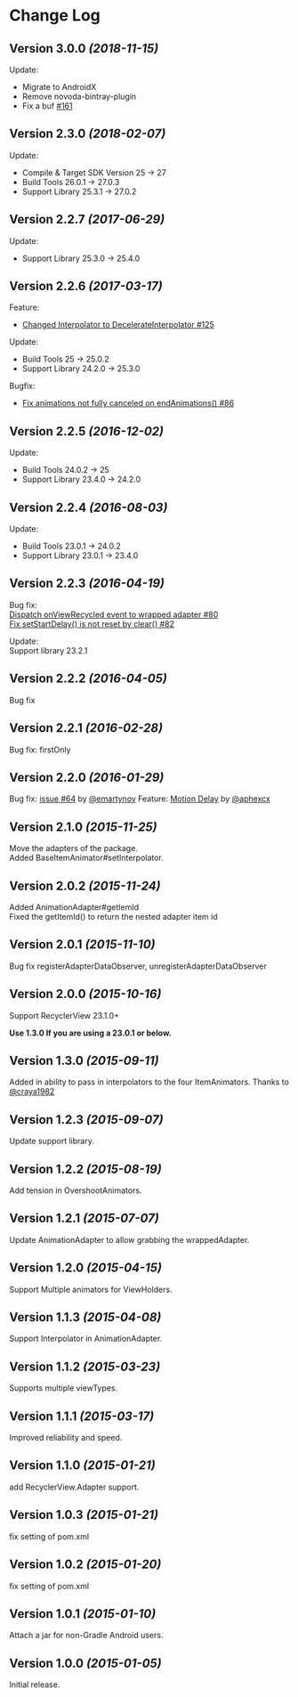 Change Log
==========

Version 3.0.0 *(2018-11-15)*
----------------------------

Update:
- Migrate to AndroidX
- Remove novoda-bintray-plugin
- Fix a buf [#161](https://github.com/wasabeef/recyclerview-animators/pull/161)

Version 2.3.0 *(2018-02-07)*
----------------------------

Update:  
- Compile & Target SDK Version 25 -> 27  
- Build Tools 26.0.1 -> 27.0.3  
- Support Library 25.3.1 -> 27.0.2  

Version 2.2.7 *(2017-06-29)*
----------------------------

Update:
- Support Library 25.3.0 -> 25.4.0

Version 2.2.6 *(2017-03-17)*
----------------------------

Feature:
- [Changed Interpolator to DecelerateInterpolator #125](https://github.com/wasabeef/recyclerview-animators/pull/125)

Update:
- Build Tools 25 -> 25.0.2
- Support Library 24.2.0 -> 25.3.0

Bugfix:
- [Fix animations not fully canceled on endAnimations()  #86](https://github.com/wasabeef/recyclerview-animators/pull/86)


Version 2.2.5 *(2016-12-02)*
----------------------------

Update:
- Build Tools 24.0.2 -> 25
- Support Library 23.4.0 -> 24.2.0


Version 2.2.4 *(2016-08-03)*
----------------------------

Update:  
- Build Tools 23.0.1 -> 24.0.2  
- Support Library 23.0.1 -> 23.4.0  


Version 2.2.3 *(2016-04-19)*
----------------------------

Bug fix:  
 [Dispatch onViewRecycled event to wrapped adapter #80](https://github.com/wasabeef/recyclerview-animators/pull/80)  
 [Fix setStartDelay() is not reset by clear() #82](https://github.com/wasabeef/recyclerview-animators/pull/82)  
 
Update:  
 Support library 23.2.1

Version 2.2.2 *(2016-04-05)*
----------------------------

Bug fix

Version 2.2.1 *(2016-02-28)*
----------------------------

Bug fix: firstOnly

Version 2.2.0 *(2016-01-29)*
----------------------------

Bug fix: [issue #64](https://github.com/wasabeef/recyclerview-animators/issues/64) by [@emartynov](https://github.com/wasabeef/recyclerview-animators/issues/64)
Feature: [Motion Delay](https://github.com/wasabeef/recyclerview-animators/pull/66) by [@aphexcx](https://github.com/aphexcx)

Version 2.1.0 *(2015-11-25)*
----------------------------

Move the adapters of the package.  
Added BaseItemAnimator#setInterpolator.  

Version 2.0.2 *(2015-11-24)*
----------------------------

Added AnimationAdapter#getIemId  
 Fixed the getItemId() to return the nested adapter item id  

Version 2.0.1 *(2015-11-10)*
----------------------------

Bug fix registerAdapterDataObserver, unregisterAdapterDataObserver

Version 2.0.0 *(2015-10-16)*
----------------------------

Support RecyclerView 23.1.0+

**Use 1.3.0 If you are using a 23.0.1 or below.**

Version 1.3.0 *(2015-09-11)*
----------------------------

Added in ability to pass in interpolators to the four ItemAnimators.
Thanks to [@craya1982](https://github.com/craya1982)

Version 1.2.3 *(2015-09-07)*
----------------------------

Update support library.

Version 1.2.2 *(2015-08-19)*
----------------------------

Add tension in OvershootAnimators.

Version 1.2.1 *(2015-07-07)*
----------------------------

Update AnimationAdapter to allow grabbing the wrappedAdapter.

Version 1.2.0 *(2015-04-15)*
----------------------------

Support Multiple animators for ViewHolders.

Version 1.1.3 *(2015-04-08)*
----------------------------

Support Interpolator in AnimationAdapter.

Version 1.1.2 *(2015-03-23)*
----------------------------

Supports multiple viewTypes.

Version 1.1.1 *(2015-03-17)*
----------------------------

Improved reliability and speed.

Version 1.1.0 *(2015-01-21)*
----------------------------

add RecyclerView.Adapter support.


Version 1.0.3 *(2015-01-21)*
----------------------------

fix setting of pom.xml

Version 1.0.2 *(2015-01-20)*
----------------------------

fix setting of pom.xml

Version 1.0.1 *(2015-01-10)*
----------------------------

Attach a jar for non-Gradle Android users.

Version 1.0.0 *(2015-01-05)*
----------------------------

Initial release.
